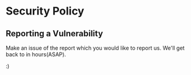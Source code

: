 # Security Policy

## Reporting a Vulnerability

Make an issue of the report which you would like to report us. We'll get back to in hours(ASAP).

:)
